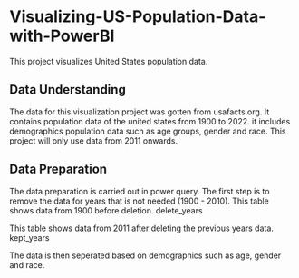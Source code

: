 # Visualizing-US-Population-Data-with-PowerBI
This project visualizes United States population data.
## Data Understanding
The data for this visualization project was gotten from usafacts.org. It contains population data of the united states from 1900 to 2022. it includes demographics population data such as age groups, gender and race. This project will only use data from 2011 onwards. 
## Data Preparation
The data preparation is carried out in power query. The first step is to remove the data for years that is not needed (1900 - 2010). 
 This table shows data from 1900 before deletion. delete_years
 
This table shows data from 2011 after deleting the previous years data. kept_years

The data is then seperated based on demographics such as age, gender and race. 
